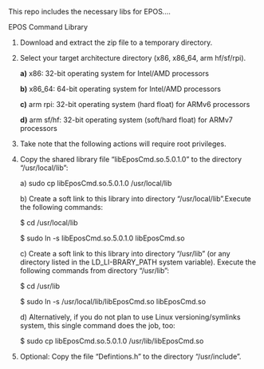 
This repo includes the necessary libs for EPOS....

EPOS Command Library

1) Download and extract the zip file to a temporary directory.

2) Select your target architecture directory (x86, x86_64, arm hf/sf/rpi).

     **a)** x86: 32-bit operating system for Intel/AMD processors

     **b)** x86_64: 64-bit operating system for Intel/AMD processors

     **c)** arm rpi: 32-bit operating system (hard float) for ARMv6 processors
     
     **d)** arm sf/hf: 32-bit operating system (soft/hard float) for ARMv7 processors

3) Take note that the following actions will require root privileges.

4) Copy the shared library file “libEposCmd.so.5.0.1.0” to the directory “/usr/local/lib”:

   a) sudo cp libEposCmd.so.5.0.1.0 /usr/local/lib

   b) Create a soft link to this library into directory “/usr/local/lib”.Execute the following commands:

      $ cd /usr/local/lib
      
      $ sudo ln -s libEposCmd.so.5.0.1.0 libEposCmd.so
   
   c) Create a soft link to this library into directory “/usr/lib” (or any directory listed in the LD_LI-BRARY_PATH system variable). Execute the following commands from directory “/usr/lib”:
   
      $ cd /usr/lib
   
      $ sudo ln -s /usr/local/lib/libEposCmd.so libEposCmd.so
   
   d) Alternatively, if you do not plan to use Linux versioning/symlinks system, this single command does the job, too:
     
      $ sudo cp libEposCmd.so.5.0.1.0 /usr/lib/libEposCmd.so

5) Optional: Copy the file “Defintions.h” to the directory “/usr/include”.

